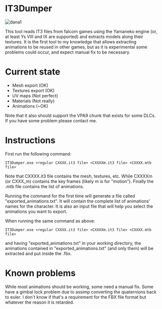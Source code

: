 

# IT3Dumper
![dana1](https://github.com/TwnKey/IT3Dumper/assets/69110695/83e080a7-b339-411e-98d4-ba369e2fed51)



This tool reads IT3 files from falcom games using the Yamaneko engine (or, at least Ys VIII and IX are supported) and extracts models along their textures.
It is the first tool to my knowledge that allows extracting animations to be reused in other games, but as it is experimental some problems could occur, and expect manual fix to be necessary.
# Current state
- Mesh export (OK)
- Textures export (OK)
- UV maps (Not perfect)
- Materials (Not really)
- Animations (~OK)

Note that it also should support the VPA9 chunk that exists for some DLCs. If you have some problem please contact me.
# Instructions
First run the following command:  
  
`IT3Dumper.exe <regular CXXXX.it3 file> <CXXXXm.it3 file> <CXXXX.mtb file>`  
  
Note that CXXXX.it3 file contains the mesh, textures, etc. While CXXXXm (or CXXX_m) contains the key frames (likely m is for "motion"). Finally the .mtb file contains the list of animations.  

Running the command for the first time will generate a file called "exported_animations.txt". It will contain the complete list of animations' names for the character. It is also an input file that will help you select the animations you want to export.  

When running the same command as above:   
  
`IT3Dumper.exe <regular CXXXX.it3 file> <CXXXXm.it3 file> <CXXXX.mtb file>`  

  
and having "exported_animations.txt" in your working directory, the animations contained in "exported_animations.txt" (and only them) will be extracted and put inside the .fbx.  

# Known problems
While most animations should be working, some need a manual fix. Some have a gimbal lock problem due to assimp converting the quaternions back to euler. I don't know if that's a requirement for the FBX file format but whatever the reason it is retarded.

